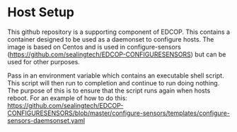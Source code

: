 # Host Setup

This github repository is a supporting component of EDCOP.  This contains a container designed to be used as a daemonset to configure hosts.  The image is based on Centos and is used in configure-sensors (https://github.com/sealingtech/EDCOP-CONFIGURESENSORS) but can be used for other purposes. 

Pass in an environment variable which contains an executable shell script. This script will then run to completion and continue to run doing nothing.  The purpose of this is to ensure that the script runs again when hosts reboot.  For an example of how to do this: https://github.com/sealingtech/EDCOP-CONFIGURESENSORS/blob/master/configure-sensors/templates/configure-sensors-daemsonset.yaml